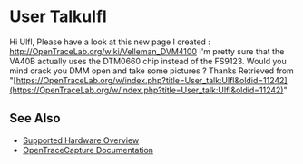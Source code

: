 # User Talkulfl
Hi Ulfl, Please have a look at this new page I created : <http://OpenTraceLab.org/wiki/Velleman_DVM4100> I'm pretty sure that the VA40B actually uses the DTM0660 chip instead of the FS9123. Would you mind crack you DMM open and take some pictures ? Thanks
Retrieved from "[https://OpenTraceLab.org/w/index.php?title=User_talk:Ulfl&oldid=11242](https://OpenTraceLab.org/w/index.php?title=User_talk:Ulfl&oldid=11242)"
## See Also
- [Supported Hardware Overview](../supported-hardware.md)
- [OpenTraceCapture Documentation](../../opentracecapture/overview.md)
